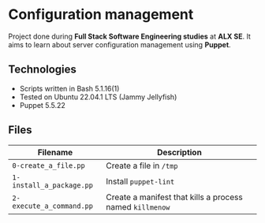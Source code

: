 # Configuration management
Project done during **Full Stack Software Engineering studies** at **ALX SE**. It aims to learn about server configuration management using **Puppet**.

## Technologies
* Scripts written in Bash 5.1.16(1)
* Tested on Ubuntu 22.04.1 LTS (Jammy Jellyfish)
* Puppet 5.5.22

## Files

| Filename | Description |
| -------- | ----------- |
| `0-create_a_file.pp` | Create a file in `/tmp` |
| `1-install_a_package.pp` | Install `puppet-lint` |
| `2-execute_a_command.pp` | Create a manifest that kills a process named `killmenow` |
